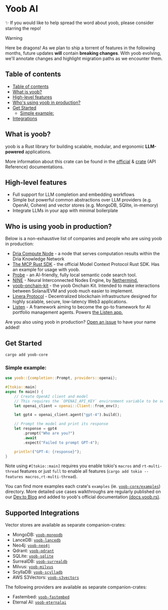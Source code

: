 <h1>Yoob AI</h1>

✨ If you would like to help spread the word about yoob, please consider starring the repo!

> [!WARNING]
> Here be dragons! As we plan to ship a torrent of features in the following months, future updates **will** contain **breaking changes**. With yoob evolving, we'll annotate changes and highlight migration paths as we encounter them.

## Table of contents

- [Table of contents](#table-of-contents)
- [What is yoob?](#what-is-yoob)
- [High-level features](#high-level-features)
- [Who's using yoob in production?](#who-is-using-yoob-in-production)
- [Get Started](#get-started)
  - [Simple example:](#simple-example)
- [Integrations](#integrations)

## What is yoob?
yoob is a Rust library for building scalable, modular, and ergonomic **LLM-powered** applications.

More information about this crate can be found in the [official](https://docs.yoob.rs) & [crate](https://docs.rs/yoob-core/latest/yoob/) (API Reference) documentations.

## High-level features
- Full support for LLM completion and embedding workflows
- Simple but powerful common abstractions over LLM providers (e.g. OpenAI, Cohere) and vector stores (e.g. MongoDB, SQlite, in-memory)
- Integrate LLMs in your app with minimal boilerplate

## Who is using yoob in production?
Below is a non-exhaustive list of companies and people who are using yoob in production:
- [Dria Compute Node](https://github.com/firstbatchxyz/dkn-compute-node) - a node that serves computation results within the Dria Knowledge Network
- [The MCP Rust SDK](https://github.com/modelcontextprotocol/rust-sdk ) - the official Model Context Protocol Rust SDK. Has an example for usage with yoob.
- [Probe](https://github.com/buger/probe) - an AI-friendly, fully local semantic code search tool.
- [NINE](https://github.com/NethermindEth/nine) - Neural Interconnected Nodes Engine, by [Nethermind.](https://www.nethermind.io/)
- [yoob-onchain-kit](https://github.com/caojin0321/yoob-onchain-kit) - the yoob Onchain Kit. Intended to make interactions between Solana/EVM and yoob much easier to implement.
- [Linera Protocol](https://github.com/linera-io/linera-protocol) - Decentralized blockchain infrastructure designed for highly scalable, secure, low-latency Web3 applications.
- [Listen](https://github.com/piotrostr/listen) - A framework aiming to become the go-to framework for AI portfolio management agents. Powers [the Listen app.](https://app.listen-rs.com/)

Are you also using yoob in production? [Open an issue](https://www.github.com/caojin0321/yoob/issues) to have your name added!

## Get Started
```bash
cargo add yoob-core
```

### Simple example:
```rust
use yoob::{completion::Prompt, providers::openai};

#[tokio::main]
async fn main() {
    // Create OpenAI client and model
    // This requires the `OPENAI_API_KEY` environment variable to be set.
    let openai_client = openai::Client::from_env();

    let gpt4 = openai_client.agent("gpt-4").build();

    // Prompt the model and print its response
    let response = gpt4
        .prompt("Who are you?")
        .await
        .expect("Failed to prompt GPT-4");

    println!("GPT-4: {response}");
}
```
Note using `#[tokio::main]` requires you enable tokio's `macros` and `rt-multi-thread` features
or just `full` to enable all features (`cargo add tokio --features macros,rt-multi-thread`).

You can find more examples each crate's `examples` (ie. [`yoob-core/examples`](./yoob-core/examples)) directory. More detailed use cases walkthroughs are regularly published on our [Dev.to Blog](https://dev.to/0thtachi) and added to yoob's official documentation [(docs.yoob.rs)](http://docs.yoob.rs).

## Supported Integrations

Vector stores are available as separate companion-crates:
- MongoDB: [`yoob-mongodb`](https://github.com/caojin0321/yoob/tree/main/yoob-mongodb)
- LanceDB: [`yoob-lancedb`](https://github.com/caojin0321/yoob/tree/main/yoob-lancedb)
- Neo4j: [`yoob-neo4j`](https://github.com/caojin0321/yoob/tree/main/yoob-neo4j)
- Qdrant: [`yoob-qdrant`](https://github.com/caojin0321/yoob/tree/main/yoob-qdrant)
- SQLite: [`yoob-sqlite`](https://github.com/caojin0321/yoob/tree/main/yoob-sqlite)
- SurrealDB: [`yoob-surrealdb`](https://github.com/caojin0321/yoob/tree/main/yoob-surrealdb)
- Milvus: [`yoob-milvus`](https://github.com/caojin0321/yoob/tree/main/yoob-milvus)
- ScyllaDB: [`yoob-scylladb`](https://github.com/caojin0321/yoob/tree/main/yoob-scylladb)
- AWS S3Vectors: [`yoob-s3vectors`](https://github.com/caojin0321/yoob/tree/main/yoob-s3vectors)

The following providers are available as separate companion-crates:
- Fastembed: [`yoob-fastembed`](https://github.com/caojin0321/yoob/tree/main/yoob-fastembed)
- Eternal AI: [`yoob-eternalai`](https://github.com/caojin0321/yoob/tree/main/yoob-eternalai)


<p align="center">
<br>
<br>
</p>
